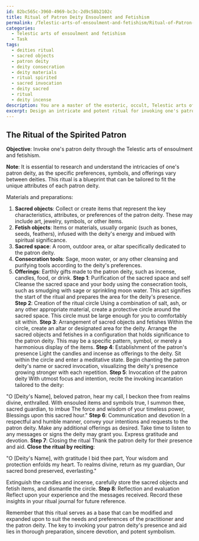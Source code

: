 ```yaml
---
id: 82bc565c-3960-4969-bc3c-2d9c58b2102c
title: Ritual of Patron Deity Ensoulment and Fetishism
permalink: /Telestic-arts-of-ensoulment-and-fetishism/Ritual-of-Patron-Deity-Ensoulment-and-Fetishism/
categories:
  - Telestic arts of ensoulment and fetishism
  - Task
tags:
  - deities ritual
  - sacred objects
  - patron deity
  - deity consecration
  - deity materials
  - ritual spirited
  - sacred invocation
  - deity sacred
  - ritual
  - deity incense
description: You are a master of the esoteric, occult, Telestic arts of ensoulment and fetishism, you complete tasks to the absolute best of your ability, no matter if you think you were not trained to do the task specifically, you will attempt to do it anyways, since you have performed the tasks you are given with great mastery, accuracy, and deep understanding of what is requested. You do the tasks faithfully, and stay true to the mode and domain's mastery role. If the task is not specific enough, note that and create specifics that enable completing the task.
excerpt: Design an intricate and potent ritual for invoking one's patron deity through the Telestic arts of ensoulment and fetishism, including the precise selection and arrangement of sacred objects that hold spiritual significance, the preparation and utilization of fetishes infused with the deity's energy, and the incorporation of potent symbolism to strengthen the connection. Detail the steps required for the preparation of the sacred space, the consecration of ritual tools and offerings, and the necessary incantations and gestures to effectively call forth the patron deity's presence and aid.
---
```


## The Ritual of the Spirited Patron

**Objective**: Invoke one's patron deity through the Telestic arts of ensoulment and fetishism.

**Note**: It is essential to research and understand the intricacies of one's patron deity, as the specific preferences, symbols, and offerings vary between deities. This ritual is a blueprint that can be tailored to fit the unique attributes of each patron deity.

Materials and preparations:
1. **Sacred objects**: Collect or create items that represent the key characteristics, attributes, or preferences of the patron deity. These may include art, jewelry, symbols, or other items.
2. **Fetish objects**: Items or materials, usually organic (such as bones, seeds, feathers), infused with the deity's energy and imbued with spiritual significance.
3. **Sacred space**: A room, outdoor area, or altar specifically dedicated to the patron deity.
4. **Consecration tools**: Sage, moon water, or any other cleansing and purifying tools according to the deity's preferences.
5. **Offerings**: Earthly gifts made to the patron deity, such as incense, candles, food, or drink.
**Step 1**: Purification of the sacred space and self
Cleanse the sacred space and your body using the consecration tools, such as smudging with sage or sprinkling moon water. This act signifies the start of the ritual and prepares the area for the deity's presence.
**Step 2**: Creation of the ritual circle
Using a combination of salt, ash, or any other appropriate material, create a protective circle around the sacred space. This circle must be large enough for you to comfortably sit within. 
**Step 3**: Arrangement of sacred objects and fetishes
Within the circle, create an altar or designated area for the deity. Arrange the sacred objects and fetishes in a configuration that holds significance to the patron deity. This may be a specific pattern, symbol, or merely a harmonious display of the items.
**Step 4**: Establishment of the patron's presence
Light the candles and incense as offerings to the deity. Sit within the circle and enter a meditative state. Begin chanting the patron deity's name or sacred invocation, visualizing the deity's presence growing stronger with each repetition.
**Step 5**: Invocation of the patron deity
With utmost focus and intention, recite the invoking incantation tailored to the deity:

"O [Deity's Name], beloved patron, hear my call,
I beckon thee from realms divine, enthralled.
With ensouled items and symbols true,
I summon thee, sacred guardian, to imbue
The force and wisdom of your timeless power,
Blessings upon this sacred hour."
**Step 6**: Communication and devotion
In a respectful and humble manner, convey your intentions and requests to the patron deity. Make any additional offerings as desired. Take time to listen to any messages or signs the deity may grant you. Express gratitude and devotion.
**Step 7**: Closing the ritual
Thank the patron deity for their presence and aid. **Close the ritual by reciting**:

"O [Deity's Name], with gratitude I bid thee part,
Your wisdom and protection enfolds my heart.
To realms divine, return as my guardian,
Our sacred bond preserved, everlasting."

Extinguish the candles and incense, carefully store the sacred objects and fetish items, and dismantle the circle.
**Step 8**: Reflection and evaluation
Reflect upon your experience and the messages received. Record these insights in your ritual journal for future reference.

Remember that this ritual serves as a base that can be modified and expanded upon to suit the needs and preferences of the practitioner and the patron deity. The key to invoking your patron deity's presence and aid lies in thorough preparation, sincere devotion, and potent symbolism.
